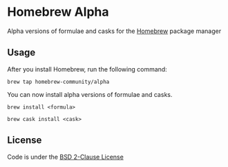 # Homebrew Alpha

Alpha versions of formulae and casks for the [Homebrew](https://github.com/Homebrew) package manager

## Usage

After you install Homebrew, run the following command:

```
brew tap homebrew-community/alpha
```

You can now install alpha versions of formulae and casks.

```
brew install <formula>
```

```
brew cask install <cask>
```

## License

Code is under the [BSD 2-Clause License](LICENSE.txt)
